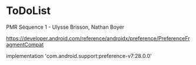 # ToDoList
PMR Séquence 1 - Ulysse Brisson, Nathan Boyer

https://developer.android.com/reference/androidx/preference/PreferenceFragmentCompat

implementation 'com.android.support:preference-v7:28.0.0'
